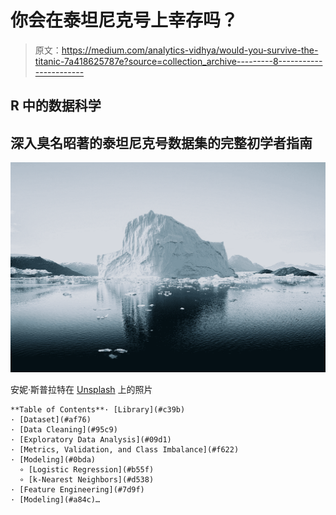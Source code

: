 # 你会在泰坦尼克号上幸存吗？

> 原文：<https://medium.com/analytics-vidhya/would-you-survive-the-titanic-7a418625787e?source=collection_archive---------8----------------------->

## R 中的数据科学

## 深入臭名昭著的泰坦尼克号数据集的完整初学者指南

![](img/9560e998d8f2f3c856b886f843127241.png)

安妮·斯普拉特在 [Unsplash](https://unsplash.com?utm_source=medium&utm_medium=referral) 上的照片

```
**Table of Contents**· [Library](#c39b)
· [Dataset](#af76)
· [Data Cleaning](#95c9)
· [Exploratory Data Analysis](#09d1)
· [Metrics, Validation, and Class Imbalance](#f622)
· [Modeling](#0bda)
  ∘ [Logistic Regression](#b55f)
  ∘ [k-Nearest Neighbors](#d538)
· [Feature Engineering](#7d9f)
· [Modeling](#a84c)…
```